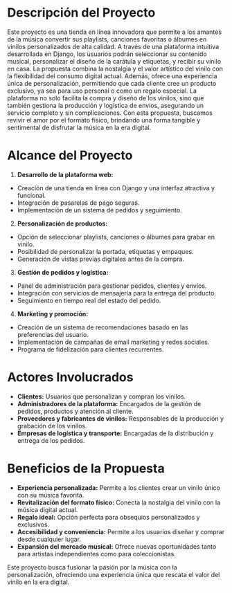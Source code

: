 # Descripción del Proyecto

Este proyecto es una tienda en línea innovadora que permite a los amantes de la música convertir sus playlists, canciones favoritas o álbumes en vinilos personalizados de alta calidad. A través de una plataforma intuitiva desarrollada en Django, los usuarios podrán seleccionar su contenido musical, personalizar el diseño de la carátula y etiquetas, y recibir su vinilo en casa.
La propuesta combina la nostalgia y el valor artístico del vinilo con la flexibilidad del consumo digital actual. Además, ofrece una experiencia única de personalización, permitiendo que cada cliente cree un producto exclusivo, ya sea para uso personal o como un regalo especial.
La plataforma no solo facilita la compra y diseño de los vinilos, sino que también gestiona la producción y logística de envíos, asegurando un servicio completo y sin complicaciones. Con esta propuesta, buscamos revivir el amor por el formato físico, brindando una forma tangible y sentimental de disfrutar la música en la era digital.

# Alcance del Proyecto

1. **Desarrollo de la plataforma web:**
* Creación de una tienda en línea con Django y una interfaz atractiva y funcional.
* Integración de pasarelas de pago seguras.
* Implementación de un sistema de pedidos y seguimiento.

2.	**Personalización de productos:**
* Opción de seleccionar playlists, canciones o álbumes para grabar en vinilo.
* Posibilidad de personalizar la portada, etiquetas y empaques.
* Generación de vistas previas digitales antes de la compra.

3.	**Gestión de pedidos y logística:**
* Panel de administración para gestionar pedidos, clientes y envíos.
* Integración con servicios de mensajería para la entrega del producto.
* Seguimiento en tiempo real del estado del pedido.

4.	**Marketing y promoción:**
* Creación de un sistema de recomendaciones basado en las preferencias del usuario.
* Implementación de campañas de email marketing y redes sociales.
* Programa de fidelización para clientes recurrentes.

# Actores Involucrados

* **Clientes:** Usuarios que personalizan y compran los vinilos.
* **Administradores de la plataforma:** Encargados de la gestión de pedidos, productos y atención al cliente.
* **Proveedores y fabricantes de vinilos:** Responsables de la producción y grabación de los vinilos.
* **Empresas de logística y transporte:** Encargadas de la distribución y entrega de los pedidos.

# Beneficios de la Propuesta

* **Experiencia personalizada:** Permite a los clientes crear un vinilo único con su música favorita.
* **Revitalización del formato físico:** Conecta la nostalgia del vinilo con la música digital actual.
* **Regalo ideal:** Opción perfecta para obsequios personalizados y exclusivos.
* **Accesibilidad y conveniencia:** Permite a los usuarios diseñar y comprar desde cualquier lugar.
* **Expansión del mercado musical:** Ofrece nuevas oportunidades tanto para artistas independientes como para coleccionistas.

Este proyecto busca fusionar la pasión por la música con la personalización, ofreciendo una experiencia única que rescata el valor del vinilo en la era digital.


